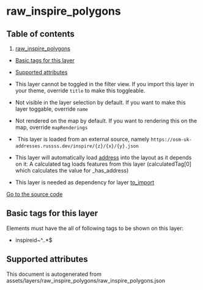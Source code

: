 raw_inspire_polygons
======================

## Table of contents

1. [raw_inspire_polygons](#raw_inspire_polygons)

- [Basic tags for this layer](#basic-tags-for-this-layer)
- [Supported attributes](#supported-attributes)


- This layer cannot be toggled in the filter view. If you import this layer in your theme, override `title` to make this
  toggleable.
- Not visible in the layer selection by default. If you want to make this layer toggable, override `name`
- Not rendered on the map by default. If you want to rendering this on the map, override `mapRenderings`
- <img src='../warning.svg' height='1rem'/> This layer is loaded from an external source, namely `https://osm-uk-addresses.russss.dev/inspire/{z}/{x}/{y}.json`
- This layer will automatically load  [address](./address.md)  into the layout as it depends on it:  A calculated tag
  loads features from this layer (calculatedTag[0] which calculates the value for _has_address)
- This layer is needed as dependency for layer [to_import](#to_import)

[Go to the source code](../assets/layers/raw_inspire_polygons/raw_inspire_polygons.json)



Basic tags for this layer
---------------------------



Elements must have the all of following tags to be shown on this layer:

- inspireid~^..*$

Supported attributes
----------------------



This document is autogenerated from assets/layers/raw_inspire_polygons/raw_inspire_polygons.json